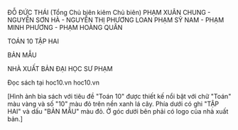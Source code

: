 ĐỖ ĐỨC THÁI (Tổng Chủ biên kiêm Chủ biên)
PHẠM XUÂN CHUNG - NGUYỄN SƠN HÀ - NGUYỄN THỊ PHƯƠNG LOAN
PHẠM SỸ NAM - PHẠM MINH PHƯƠNG - PHẠM HOÀNG QUÂN

TOÁN 10
TẬP HAI

BẢN MẪU

NHÀ XUẤT BẢN ĐẠI HỌC SƯ PHẠM

Đọc sách tại hoc10.vn
hoc10.vn

[Hình ảnh bìa sách với tiêu đề "Toán 10" được thiết kế nổi bật với chữ "Toán" màu vàng và số "10" màu đỏ trên nền xanh lá cây. Phía dưới có ghi "TẬP HAI" và dấu "BẢN MẪU" màu đỏ. Ở góc dưới bên phải có logo của nhà xuất bản.]